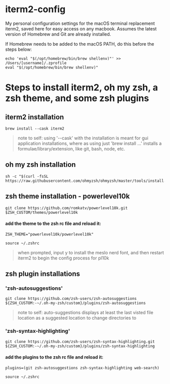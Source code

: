 # iterm2-config
My personal configuration settings for the macOS terminal replacement iterm2, saved here for easy access on any macbook. Assumes the latest version of Homebrew and Git are already installed.

If Homebrew needs to be added to the macOS PATH, do this before the steps below:
```
echo 'eval "$(/opt/homebrew/bin/brew shellenv)"' >> /Users/[username]/.zprofile
eval "$(/opt/homebrew/bin/brew shellenv)"
```
# <!-- just a commented-out line here adds the underline bar for a header -->

# Steps to install iterm2, oh my zsh, a zsh theme, and some zsh plugins
## iterm2 installation
```
brew install --cask iterm2
```

> note to self: using '--cask' with the installation is meant for gui application installations, where as using just 'brew install ...' installs a formulae/library/extension, like git, bash, node, etc.

## oh my zsh installation
```
sh -c "$(curl -fsSL https://raw.githubusercontent.com/ohmyzsh/ohmyzsh/master/tools/install.sh)"
```

## zsh theme installation - powerlevel10k
```
git clone https://github.com/romkatv/powerlevel10k.git $ZSH_CUSTOM/themes/powerlevel10k
```

#### add the theme to the zsh rc file and reload it:
```
ZSH_THEME="powerlevel10k/powerlevel10k"
```
```
source ~/.zshrc
```
> when prompted, input y to install the meslo nerd font, and then restart iterm2 to begin the config process for pl10k 

## zsh plugin installations
### 'zsh-autosuggestions'
```
git clone https://github.com/zsh-users/zsh-autosuggestions ${ZSH_CUSTOM:-~/.oh-my-zsh/custom}/plugins/zsh-autosuggestions
```
> note to self: auto-suggestions displays at least the last visted file location as a suggested location to change directories to

### 'zsh-syntax-highlighting'
```
git clone https://github.com/zsh-users/zsh-syntax-highlighting.git ${ZSH_CUSTOM:-~/.oh-my-zsh/custom}/plugins/zsh-syntax-highlighting
```

#### add the plugins to the zsh rc file and reload it:
```
plugins=(git zsh-autosuggestions zsh-syntax-highlighting web-search)
```
```
source ~/.zshrc
```